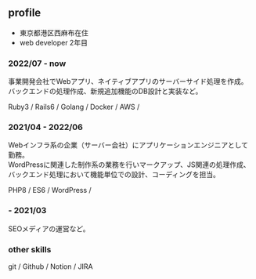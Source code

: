 ## profile

- 東京都港区西麻布在住
- web developer 2年目

### 2022/07 - now

事業開発会社でWebアプリ、ネイティブアプリのサーバーサイド処理を作成。  
バックエンドの処理作成、新規追加機能のDB設計と実装など。

Ruby3 / Rails6 / Golang / Docker / AWS /

### 2021/04 - 2022/06

Webインフラ系の企業（サーバー会社）にアプリケーションエンジニアとして勤務。  
WordPressに関連した制作系の業務を行いマークアップ、JS関連の処理作成、バックエンド処理において機能単位での設計、コーディングを担当。

PHP8 / ES6 / WordPress /

### - 2021/03

SEOメディアの運営など。  

### other skills

git / Github / Notion / JIRA
